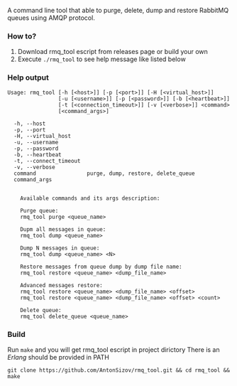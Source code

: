A command line tool that able to purge, delete, dump and restore RabbitMQ queues
using AMQP protocol.

### How to?

1. Download rmq_tool escript from releases page or build your own
2. Execute `./rmq_tool` to see help message like listed below

### Help output

```shell
Usage: rmq_tool [-h [<host>]] [-p [<port>]] [-H [<virtual_host>]]
                [-u [<username>]] [-p [<password>]] [-b [<heartbeat>]]
                [-t [<connection_timeout>]] [-v [<verbose>]] <command>
                [<command_args>]

  -h, --host
  -p, --port
  -H, --virtual_host
  -u, --username
  -p, --password
  -b, --heartbeat
  -t, --connect_timeout
  -v, --verbose
  command                purge, dump, restore, delete_queue
  command_args


	Available commands and its args description:

	Purge queue:
	rmq_tool purge <queue_name>

	Dupm all messages in queue:
	rmq_tool dump <queue_name>

	Dump N messages in queue:
	rmq_tool dump <queue_name> <N>

	Restore messages from queue dump by dump file name:
	rmq_tool restore <queue_name> <dump_file_name>

	Advanced messages restore:
	rmq_tool restore <queue_name> <dump_file_name> <offset>
	rmq_tool restore <queue_name> <dump_file_name> <offset> <count>

	Delete queue:
	rmq_tool delete_queue <queue_name>
```

### Build

Run `make` and you will get rmq_tool escript in project dirictory
There is an *Erlang* should be provided in PATH

```shell
git clone https://github.com/AntonSizov/rmq_tool.git && cd rmq_tool && make
```